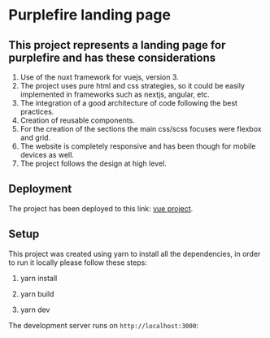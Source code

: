 # Purplefire landing page

## This project represents a landing page for purplefire and has these considerations

1. Use of the nuxt framework for vuejs, version 3.
2. The project uses pure html and css strategies, so it could be easily implemented in frameworks such as nextjs, angular, etc.
3. The integration of a good architecture of code following the best practices.
4. Creation of reusable components.
5. For the creation of the sections the main css/scss focuses were flexbox and grid.
6. The website is completely responsive and has been though for mobile devices as well.
7. The project follows the design at high level.

## Deployment

The project has been deployed to this link: [vue project](https://purplefire-landing-page.vercel.app/).

## Setup

This project was created using yarn to install all the dependencies, in order to run it locally please follow these steps:

1. yarn install

2. yarn build

3. yarn dev

The development server runs on `http://localhost:3000`:
